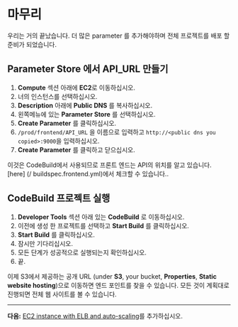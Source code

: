 # 마무리

우리는 거의 끝났습니다. 더 많은 parameter 를 추가해야하며 전체 프로젝트를 배포 할 준비가 되었습니다.

## Parameter Store 에서 API_URL 만들기 
1. **Compute** 섹션 아래에 **EC2**로 이동하십시오.
2. 너의 인스턴스를 선택하십시오.
3. **Description** 아래에 **Public DNS** 를 복사하십시오. 
4. 왼쪽메뉴에 있는 **Parameter Store** 를 선택하십시오.
5. **Create Parameter** 를 클릭하십시오.
6. `/prod/frontend/API_URL` 을 이름으로 입력하고 `http://<public dns you copied>:9000`을 입력하십시오.
7. **Create Parameter** 를 클릭하고 닫으십시오.

이것은 CodeBuild에서 사용되므로 프론트 엔드는 API의 위치를 ​​알고 있습니다. [here] (/ buildspec.frontend.yml)에서 체크할 수 있습니다..

## CodeBuild 프로젝트 실행
1. **Developer Tools** 섹션 아래 있는 **CodeBuild** 로 이동하십시오.
2. 이전에 생성 한 프로젝트를 선택하고 **Start Build** 를 클릭하십시오.
3. **Start Build** 를 클릭하십시오.
4. 잠시만 기다리십시오.
5. 모든 단계가 성공적으로 실행되는지 확인하십시오.
6. 끝.

이제 S3에서 제공하는 공개 URL (under **S3**, your bucket, **Properties**, **Static website hosting**)으로 이동하면 엔드 포인트를 찾을 수 있습니다. 모든 것이 계획대로 진행되면 전체 웹 사이트를 볼 수 있습니다.

---
**다음:** [EC2 instance with ELB and auto-scaling](/workshop/elb-auto-scaling-group/introduction.md)를 추가하십시오.
